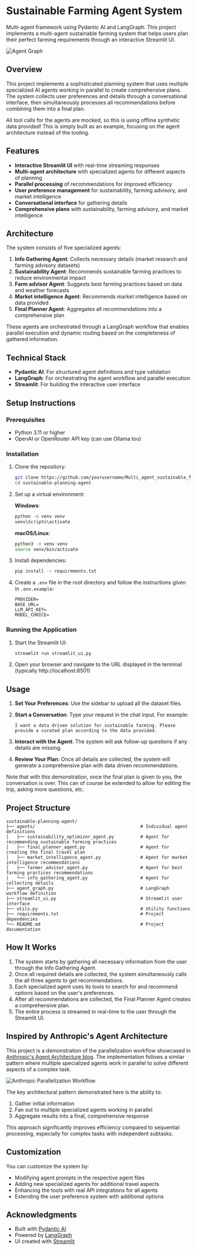 # Sustainable Farming Agent System

Multi-agent framework using Pydantic AI and LangGraph. This project implements a multi-agent sustainable farming system that helps users plan their perfect farming requirements through an interactive Streamlit UI.

![Agent Graph](extras/Sustainable_farming_agent.jpg)

## Overview

This project implements a sophisticated planning system that uses multiple specialized AI agents working in parallel to create comprehensive plans. The system collects user preferences and details through a conversational interface, then simultaneously processes all recommendations before combining them into a final plan.

All tool calls for the agents are mocked, so this is using offline synthetic data provided! This is simply built as an example, focusing on the agent architecture instead of the tooling.

## Features

- **Interactive Streamlit UI** with real-time streaming responses
- **Multi-agent architecture** with specialized agents for different aspects of planning
- **Parallel processing** of recommendations for improved efficiency
- **User preference management** for sustainability, farming advisory, and market intelligence
- **Conversational interface** for gathering details
- **Comprehensive plans** with sustainability, farming advisory, and market intelligence

## Architecture

The system consists of five specialized agents:

1. **Info Gathering Agent**: Collects necessary details (market research and farming advisory datasets)
2. **Sustainability Agent**: Recommends sustainable farming practices to reduce environmental impact
3. **Farm advisor Agent**: Suggests best farming practices based on data and weather forecasts
4. **Market intelligence Agent**: Recommends market intelligence based on data provided
5. **Final Planner Agent**: Aggregates all recommendations into a comprehensive  plan

These agents are orchestrated through a LangGraph workflow that enables parallel execution and dynamic routing based on the completeness of gathered information.

## Technical Stack

- **Pydantic AI**: For structured agent definitions and type validation
- **LangGraph**: For orchestrating the agent workflow and parallel execution
- **Streamlit**: For building the interactive user interface

## Setup Instructions

### Prerequisites

- Python 3.11 or higher
- OpenAI or OpenRouter API key (can use Ollama too)

### Installation

1. Clone the repository:
   ```bash
   git clone https://github.com/yourusername/Multi_agent_sustainable_farming.git
   cd sustainable-planning-agent
   ```

2. Set up a virtual environment:

   **Windows**:
   ```bash
   python -m venv venv
   venv\Scripts\activate
   ```

   **macOS/Linux**:
   ```bash
   python3 -m venv venv
   source venv/bin/activate
   ```

3. Install dependencies:
   ```bash
   pip install -r requirements.txt
   ```

4. Create a `.env` file in the root directory and follow the instructions given in `.env.example`:
   ```
   PROVIDER=
   BASE_URL=
   LLM_API_KEY=
   MODEL_CHOICE=
   ```

### Running the Application

1. Start the Streamlit UI:
   ```bash
   streamlit run streamlit_ui.py
   ```

2. Open your browser and navigate to the URL displayed in the terminal (typically http://localhost:8501)

## Usage

1. **Set Your Preferences**: Use the sidebar to upload all the dataset files.

2. **Start a Conversation**: Type your request in the chat input. For example:
   ```
   I want a data driven solution for sustainable farming. Please provide a curated plan according to the data provided.
   ```

3. **Interact with the Agent**: The system will ask follow-up questions if any details are missing.

4. **Review Your Plan**: Once all details are collected, the system will generate a comprehensive plan with data driven recommendations.

Note that with this demonstration, once the final plan is given to you, the conversation is over. This can of course be extended to allow for editing the trip, asking more questions, etc.

## Project Structure

```
sustainable-planning-agent/
├── agents/                                        # Individual agent definitions
│   ├── sustainability_optimizer_agent.py          # Agent for recommending sustainable farming practices
│   ├── final_planner_agent.py                     # Agent for creating the final travel plan
│   ├── market_intelligence_agent.py               # Agent for market intelligence recommendations
│   ├── farmer_advisor_agent.py                    # Agent for best farming practices recommendations
│   └── info_gathering_agent.py                    # Agent for collecting details
├── agent_graph.py                                 # LangGraph workflow definition
├── streamlit_ui.py                                # Streamlit user interface
├── utils.py                                       # Utility functions
├── requirements.txt                               # Project dependencies
└── README.md                                      # Project documentation
```

## How It Works

1. The system starts by gathering all necessary information from the user through the Info Gathering Agent.
2. Once all required details are collected, the system simultaneously calls the all three agents to get recommendations.
3. Each specialized agent uses its tools to search for and recommend options based on the user's preferences.
4. After all recommendations are collected, the Final Planner Agent creates a comprehensive plan.
5. The entire process is streamed in real-time to the user through the Streamlit UI.

## Inspired by Anthropic's Agent Architecture

This project is a demonstration of the parallelization workflow showcased in [Anthropic's Agent Architecture blog](https://www.anthropic.com/engineering/building-effective-agents). The implementation follows a similar pattern where multiple specialized agents work in parallel to solve different aspects of a complex task.

![Anthropic Parallelization Workflow](extras/AnthropicParallelizationWorkflow.png)

The key architectural pattern demonstrated here is the ability to:
1. Gather initial information
2. Fan out to multiple specialized agents working in parallel
3. Aggregate results into a final, comprehensive response

This approach significantly improves efficiency compared to sequential processing, especially for complex tasks with independent subtasks.

## Customization

You can customize the system by:

- Modifying agent prompts in the respective agent files
- Adding new specialized agents for additional travel aspects
- Enhancing the tools with real API integrations for all agents
- Extending the user preference system with additional options


## Acknowledgments

- Built with [Pydantic AI](https://github.com/pydantic/pydantic-ai)
- Powered by [LangGraph](https://github.com/langchain-ai/langgraph)
- UI created with [Streamlit](https://streamlit.io/)
